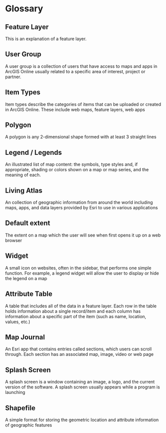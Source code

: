 <!--
This is the glossary file.  Any terms added here with an H2 tag will be automatically linked when the word appears in any other document.  It is useful for defining commonly used terms.  Example:

## ESRI

Esri is an international supplier of geographic information system software, web GIS and geodatabase management applications. The company is headquartered in Redlands, California. The company was founded as Environmental Systems Research Institute in 1969 as a land-use consulting firm.
-->

# Glossary

## Feature Layer 

This is an explanation of a feature layer.

## User Group

A user group is a collection of users that have access to maps and apps in ArcGIS Online usually related to a specific area of interest, project or partner. 

## Item Types 

Item types describe the categories of items that can be uploaded or created in ArcGIS Online. These include web maps, feature layers, web apps 

## Polygon 

A polygon is any 2-dimensional shape formed with at least 3 straight lines

## Legend / Legends 

An illustrated list of map content: the symbols, type styles and, if appropriate, shading or colors shown on a map or map series, and the meaning of each.

## Living Atlas 

An collection of geographic information from around the world including maps, apps, and data layers provided by Esri to use in various applications

## Default extent 

The extent on a map which the user will see when first opens it up on a web browser

## Widget

A small icon on websites, often in the sidebar, that performs one simple function. For example, a legend widget will allow the user to display or hide the legend on a map 

## Attribute Table  

A table that includes all of the data in a feature layer. Each row in the table holds information about a single record/item and each column has information about a specific part of the item (such as name, location, values, etc.)

## Map Journal 

An Esri app that contains entries called sections, which users can  scroll through. Each section has an associated map, image, video or web page
  
## Splash Screen 

A splash screen is a window containing an image, a logo, and the current version of the software. A splash screen usually appears while a program is launching

## Shapefile 

A simple format for storing the geometric location and attribute information of geographic features
